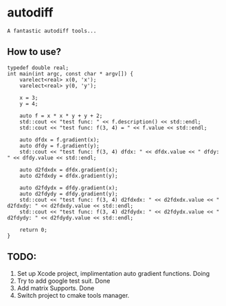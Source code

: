 # autodiff
    A fantastic autodiff tools...

## How to use?

```
typedef double real;
int main(int argc, const char * argv[]) {
    varelect<real> x(0, 'x');
    varelect<real> y(0, 'y');
    
    x = 3;
    y = 4;
    
    auto f = x * x * y + y + 2;
    std::cout << "test func: " << f.description() << std::endl;
    std::cout << "test func: f(3, 4) = " << f.value << std::endl;
    
    auto dfdx = f.gradient(x);
    auto dfdy = f.gradient(y);
    std::cout << "test func: f(3, 4) dfdx: " << dfdx.value << " dfdy: " << dfdy.value << std::endl;
    
    auto d2fdxdx = dfdx.gradient(x);
    auto d2fdxdy = dfdx.gradient(y);
    
    auto d2fdydx = dfdy.gradient(x);
    auto d2fdydy = dfdy.gradient(y);
    std::cout << "test func: f(3, 4) d2fdxdx: " << d2fdxdx.value << " d2fdxdy: " << d2fdxdy.value << std::endl;
    std::cout << "test func: f(3, 4) d2fdydx: " << d2fdydx.value << " d2fdydy: " << d2fdydy.value << std::endl;
    
    return 0;
}

```

## TODO:

1. Set up Xcode project, implimentation auto gradient functions.    Doing
2. Try to add google test suit.                                     Done
3. Add matrix Supports.                                             Done
4. Switch project to cmake tools manager.
